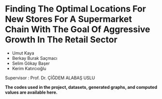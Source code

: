# Finding The Optimal Locations For New Stores For A Supermarket Chain With The Goal Of Aggressive Growth In The Retail Sector

- Umut Kaya
- Berkay Burak Saçmacı
- Selim Gökay Başer
- Kerim Katırcıoğlu

Supervisor : Prof. Dr. ÇİĞDEM ALABAŞ USLU

**The codes used in the project, datasets, generated graphs, and computed values are available here.**

